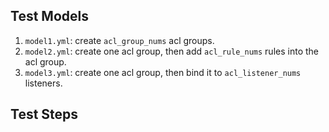 
## Test Models

1. `model1.yml`: create `acl_group_nums` acl groups.
2. `model2.yml`: create one acl group, then add `acl_rule_nums` rules into the acl group.
3. `model3.yml`: create one acl group, then bind it to `acl_listener_nums` listeners.

## Test Steps

